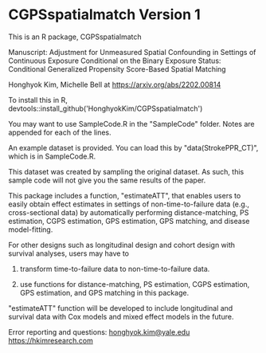 # CGPSspatialmatch Version 1
This is an R package, CGPSspatialmatch

Manuscript: Adjustment for Unmeasured Spatial Confounding in Settings of Continuous Exposure Conditional on the Binary Exposure Status: Conditional Generalized Propensity Score-Based Spatial Matching

Honghyok Kim, Michelle Bell at https://arxiv.org/abs/2202.00814

To install this in R, devtools::install_github('HonghyokKim/CGPSspatialmatch')


You may want to use SampleCode.R in the "SampleCode" folder. Notes are appended for each of the lines.

An example dataset is provided. You can load this by "data(StrokePPR_CT)", which is in SampleCode.R.

This dataset was created by sampling the original dataset. As such, this sample code will not give you the same results of the paper.


This package includes a function, "estimateATT", that enables users to easily obtain effect estimates in settings of non-time-to-failure data (e.g., cross-sectional data) by automatically performing distance-matching, PS estimation, CGPS estimation, GPS estimation, GPS matching, and disease model-fitting.


For other designs such as longitudinal design and cohort design with survival analyses, users may have to

1) transform time-to-failure data to non-time-to-failure data.

2) use functions for distance-matching, PS estimation, CGPS estimation, GPS estimation, and GPS matching in this package.

"estimateATT" function  will be developed to include longitudinal and survival data with Cox models and mixed effect models in the future.

Error reporting and questions: 
honghyok.kim@yale.edu
https://hkimresearch.com


